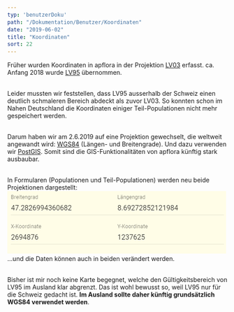 ```yaml
---
typ: 'benutzerDoku'
path: "/Dokumentation/Benutzer/Koordinaten"
date: "2019-06-02"
title: "Koordinaten"
sort: 22
---
```


Früher wurden Koordinaten in apflora in der Projektion [LV03](https://www.swisstopo.admin.ch/de/wissen-fakten/geodaesie-vermessung/bezugsrahmen/lokal/lv03.html) erfasst. ca. Anfang 2018 wurde [LV95](https://www.swisstopo.admin.ch/de/wissen-fakten/geodaesie-vermessung/bezugsrahmen/lokal/lv95.html) übernommen.<br/><br/>

Leider mussten wir feststellen, dass LV95 ausserhalb der Schweiz einen deutlich schmaleren Bereich abdeckt als zuvor LV03. So konnten schon im Nahen Deutschland die Koordinaten einiger Teil-Populationen nicht mehr gespeichert werden.<br/><br/>

Darum haben wir am 2.6.2019 auf eine Projektion gewechselt, die weltweit angewandt wird: [WGS84](https://de.wikipedia.org/wiki/World_Geodetic_System_1984) (Längen- und Breitengrade). Und dazu verwenden wir [PostGIS](https://de.wikipedia.org/wiki/PostGIS). Somit sind die GIS-Funktionalitäten von apflora künftig stark ausbaubar.<br/><br/>

In Formularen (Populationen und Teil-Populationen) werden neu beide Projektionen dargestellt:
![Koordinaten-Felder](coordinates.png)
...und die Daten können auch in beiden verändert werden.<br/><br/>

Bisher ist mir noch keine Karte begegnet, welche den Gültigkeitsbereich von LV95 im Ausland klar abgrenzt. Das ist wohl bewusst so, weil LV95 nur für die Schweiz gedacht ist. **Im Ausland sollte daher künftig grundsätzlich WGS84 verwendet werden**.